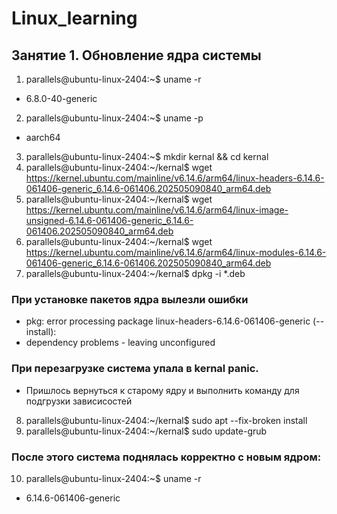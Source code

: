 # Linux_learning
## Занятие 1. Обновление ядра системы
1. parallels@ubuntu-linux-2404:~$ uname -r
- 6.8.0-40-generic
2. parallels@ubuntu-linux-2404:~$ uname -p
- aarch64
3. parallels@ubuntu-linux-2404:~$ mkdir kernal && cd kernal
4. parallels@ubuntu-linux-2404:~/kernal$ wget https://kernel.ubuntu.com/mainline/v6.14.6/arm64/linux-headers-6.14.6-061406-generic_6.14.6-061406.202505090840_arm64.deb
5. parallels@ubuntu-linux-2404:~/kernal$ wget https://kernel.ubuntu.com/mainline/v6.14.6/arm64/linux-image-unsigned-6.14.6-061406-generic_6.14.6-061406.202505090840_arm64.deb
6. parallels@ubuntu-linux-2404:~/kernal$ wget https://kernel.ubuntu.com/mainline/v6.14.6/arm64/linux-modules-6.14.6-061406-generic_6.14.6-061406.202505090840_arm64.deb
7. parallels@ubuntu-linux-2404:~/kernal$ dpkg -i *.deb
### При установке пакетов ядра вылезли ошибки
- pkg: error processing package linux-headers-6.14.6-061406-generic (--install):
- dependency problems - leaving unconfigured
### При перезагрузке система упала в kernal panic.
- Пришлось вернуться к старому ядру и выполнить команду для подгрузки зависисостей
8. parallels@ubuntu-linux-2404:~/kernal$ sudo apt --fix-broken install
9. parallels@ubuntu-linux-2404:~/kernal$ sudo update-grub
### После этого система поднялась корректно с новым ядром:
10. parallels@ubuntu-linux-2404:~$ uname -r
- 6.14.6-061406-generic

